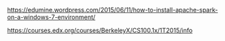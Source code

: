 https://edumine.wordpress.com/2015/06/11/how-to-install-apache-spark-on-a-windows-7-environment/

https://courses.edx.org/courses/BerkeleyX/CS100.1x/1T2015/info